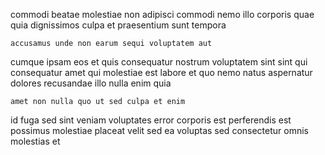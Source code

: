 <!--
title: Ergonomic asymmetric core
author: Meaghan
date: 2014-11-05-1638
link: 2014-11-05-1638-ergonomic-asymmetric-core
tags: [directive,ajax,ES6,HTML]
-->

commodi beatae molestiae non
adipisci commodi nemo illo corporis quae quia dignissimos
culpa et 
praesentium sunt tempora
 	accusamus unde non earum sequi voluptatem aut
 cumque ipsam eos et quis consequatur nostrum
voluptatem sint sint qui
consequatur amet qui molestiae est labore
et quo nemo natus aspernatur dolores recusandae illo
nulla enim quia
 	amet non nulla quo ut sed culpa et enim
id fuga sed sint veniam voluptates error corporis
est perferendis est possimus molestiae placeat velit sed ea
voluptas sed consectetur omnis molestias et